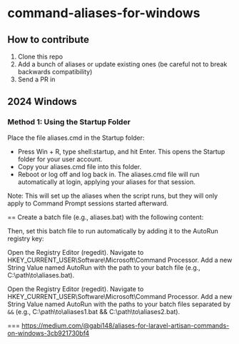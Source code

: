 # command-aliases-for-windows

## How to contribute
1. Clone this repo
2. Add a bunch of aliases or update existing ones (be careful not to break backwards compatibility)
3. Send a PR in


## 2024 Windows

### Method 1: Using the Startup Folder
 

Place the file aliases.cmd in the Startup folder:

- Press Win + R, type shell:startup, and hit Enter. This opens the Startup folder for your user account.
- Copy your aliases.cmd file into this folder.
- Reboot or log off and log back in. The aliases.cmd file will run automatically at login, applying your aliases for that session.

Note: This will set up the aliases when the script runs, but they will only apply to Command Prompt sessions started afterward.
 
 ==
 Create a batch file (e.g., aliases.bat) with the following content:

Then, set this batch file to run automatically by adding it to the AutoRun registry key:

Open the Registry Editor (regedit).
Navigate to HKEY_CURRENT_USER\Software\Microsoft\Command Processor.
Add a new String Value named AutoRun with the path to your batch file (e.g., C:\path\to\aliases.bat).

Open the Registry Editor (regedit).
Navigate to HKEY_CURRENT_USER\Software\Microsoft\Command Processor.
Add a new String Value named AutoRun with the paths to your batch files separated by `&&` (e.g., C:\path\to\aliases1.bat && C:\path\to\aliases2.bat).

===
https://medium.com/@gabi148/aliases-for-laravel-artisan-commands-on-windows-3cb921730bf4